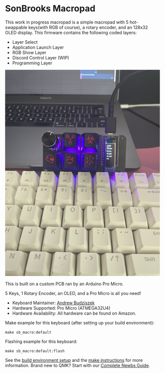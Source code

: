 # SonBrooks Macropad 
This work in progress macropad is a simple macropad with 5 hot-swappable keys(with RGB of course), a rotary encoder, and an 128x32 OLED display. This firmware contains the following coded layers:
* Layer Select
* Application Launch Layer
* RGB Show Layer
* Discord Control Layer (WIP)
* Programming Layer

![SonBrooks Macropad](macropad_img.JPG "SB")

This is built on a custom PCB ran by an Arduino Pro Micro.


5 Keys, 1 Rotary Encoder, an OLED, and a Pro Micro is all you need!

* Keyboard Maintainer: [Andrew Budziszek](https://github.com/SonnyBrooks)
* Hardware Supported: Pro Micro (ATMEGA32U4)
* Hardware Availability: All hardware can be found on Amazon.

Make example for this keyboard (after setting up your build environment):

    make sb_macro:default

Flashing example for this keyboard:

    make sb_macro:default:flash

See the [build environment setup](https://docs.qmk.fm/#/getting_started_build_tools) and the [make instructions](https://docs.qmk.fm/#/getting_started_make_guide) for more information. Brand new to QMK? Start with our [Complete Newbs Guide](https://docs.qmk.fm/#/newbs).
